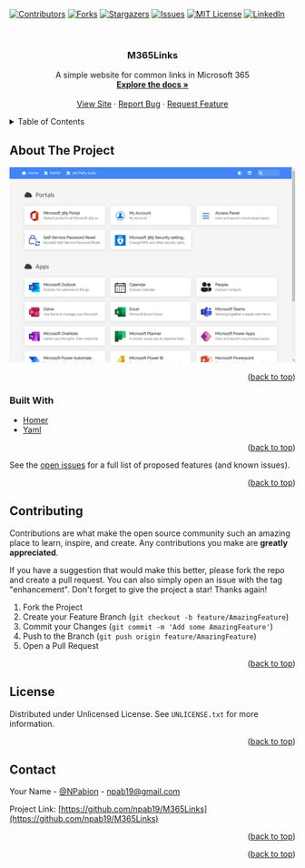 <div id="top"></div>

[![Contributors][contributors-shield]][contributors-url]
[![Forks][forks-shield]][forks-url]
[![Stargazers][stars-shield]][stars-url]
[![Issues][issues-shield]][issues-url]
[![MIT License][license-shield]][license-url]
[![LinkedIn][linkedin-shield]][linkedin-url]


<!-- PROJECT LOGO -->
<br />
<div align="center">
<h3 align="center">M365Links</h3>

  <p align="center">
    A simple website for common links in Microsoft 365
    <br />
    <a href="https://github.com/npab19/M365Links"><strong>Explore the docs »</strong></a>
    <br />
    <br />
    <a href="https://m365links">View Site</a>
    ·
    <a href="https://github.com/npab19/M365Links/issues">Report Bug</a>
    ·
    <a href="https://github.com/npab19/M365Links/issues">Request Feature</a>
  </p>
</div>

<!-- TABLE OF CONTENTS -->
<details>
  <summary>Table of Contents</summary>
  <ol>
    <li>
      <a href="#about-the-project">About The Project</a>
      <ul>
        <li><a href="#built-with">Built With</a></li>
      </ul>
    </li>
    <li><a href="#roadmap">Roadmap</a></li>
    <li><a href="#contributing">Contributing</a></li>
    <li><a href="#license">License</a></li>
    <li><a href="#contact">Contact</a></li>
    <li><a href="#acknowledgments">Acknowledgments</a></li>
  </ol>
</details>

<!-- ABOUT THE PROJECT -->
## About The Project

[![Product Name Screen Shot][product-screenshot]](https://example.com)

<p align="right">(<a href="#top">back to top</a>)</p>

### Built With

* [Homer](https://github.com/bastienwirtz/homer)
* [Yaml](https://yaml.org/)

<p align="right">(<a href="#top">back to top</a>)</p>

See the [open issues](https://github.com/npab19/M365Links/issues) for a full list of proposed features (and known issues).

<p align="right">(<a href="#top">back to top</a>)</p>

<!-- CONTRIBUTING -->
## Contributing

Contributions are what make the open source community such an amazing place to learn, inspire, and create. Any contributions you make are **greatly appreciated**.

If you have a suggestion that would make this better, please fork the repo and create a pull request. You can also simply open an issue with the tag "enhancement".
Don't forget to give the project a star! Thanks again!

1. Fork the Project
2. Create your Feature Branch (`git checkout -b feature/AmazingFeature`)
3. Commit your Changes (`git commit -m 'Add some AmazingFeature'`)
4. Push to the Branch (`git push origin feature/AmazingFeature`)
5. Open a Pull Request

<p align="right">(<a href="#top">back to top</a>)</p>



<!-- LICENSE -->
## License

Distributed under Unlicensed License. See `UNLICENSE.txt` for more information.

<p align="right">(<a href="#top">back to top</a>)</p>



<!-- CONTACT -->
## Contact

Your Name - [@NPabion](https://twitter.com/NPabion) - npab19@gmail.com

Project Link: [https://github.com/npab19/M365Links](https://github.com/npab19/M365Links)

<p align="right">(<a href="#top">back to top</a>)</p>

<p align="right">(<a href="#top">back to top</a>)</p>

<!-- MARKDOWN LINKS & IMAGES -->
<!-- https://www.markdownguide.org/basic-syntax/#reference-style-links -->
[contributors-shield]: https://img.shields.io/github/contributors/npab19/M365Links.svg?style=for-the-badge
[contributors-url]: https://github.com/npab19/M365Links/graphs/contributors
[forks-shield]: https://img.shields.io/github/forks/npab19/M365Links.svg?style=for-the-badge
[forks-url]: https://github.com/npab19/M365Links/network/members
[stars-shield]: https://img.shields.io/github/stars/npab19/M365Links.svg?style=for-the-badge
[stars-url]: https://github.com/npab19/M365Links/stargazers
[issues-shield]: https://img.shields.io/github/issues/npab19/M365Links.svg?style=for-the-badge
[issues-url]: https://github.com/npab19/M365Links/issues
[license-shield]: https://img.shields.io/github/license/npab19/M365Links.svg?style=for-the-badge
[license-url]: https://github.com/npab19/M365Links/blob/master/UNLICENSE.txt
[linkedin-shield]: https://img.shields.io/badge/-LinkedIn-black.svg?style=for-the-badge&logo=linkedin&colorB=555
[linkedin-url]: https://linkedin.com/in/npab19
[product-screenshot]: images/screenshot.png
